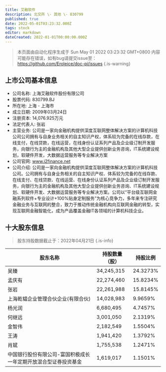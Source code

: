 ```yaml
---
title: 艾融软件
description: 北交所 \- 其他 \- 830799
published: true
date: 2022-05-01T03:23:32.000Z
tags: stock
editor: markdown
dateCreated: 2022-01-01T00:00:00.000Z
---
```


> 本页面由自动化程序生成于 Sun May 01 2022 03:23:32 GMT+0800
> 内容可能存在错误，如有bug请提交issue至：https://github.com/Eroleice/doc-pi/issues
{.is-warning}

## 上市公司基本信息
- 公司名称: 上海艾融软件股份有限公司
- 股票代码: 830799.BJ
- 所在地: 上海 - 上海市
- 成立日期: 2009年03月24日
- 注册资本: 14,076.925万元
- 法定代表人: 张岩
- 主营业务: 公司是一家向金融机构提供深度互联网整体解决方案的计算机科技公司公司拥有与自身业务相关的自主知识产权，体系较为完备的在线存款，在线支付，在线贷款，在线运营，在线身份认证系列产品及企业级订制开发服务，向银行为主的金融机构及其他大型企业提供创新业务咨询，IT系统建设规划，软硬件开发，大数据运营服务等专业解决方案
- 公司官网: www.i2finance.net
- 公司介绍: 公司是一家向金融机构提供深度互联网整体解决方案的计算机科技公司。公司拥有与自身业务相关的自主知识产权、体系较为完备的在线存款、在线支付、在线贷款、在线运营、在线身份认证系列产品及企业级订制开发服务，向银行为主的金融机构及其他大型企业提供创新业务咨询、IT系统建设规划、软硬件开发、大数据运营服务等专业解决方案。公司以“平台级互联网金融系列软件+专业设计+100%贴身定制服务”为核心竞争力，多年来专注研究金融业务与互联网的整合，致力于推动传统金融机构向互联网金融的转型，实现互联网金融智能化，成为产品覆盖金融IT各领域的计算机科技企业。


## 十大股东信息
> 股东持股数据截止于：2022年04月21日
{.is-info}

| 股东名称 | 持股数量（股） | 持股比例 |
| --- | --- | --- |
| 吴臻 | 34,245,315 | 24.3273% |
| 孟庆有 | 22,274,460 | 15.8234% |
| 张岩 | 22,261,988 | 15.8145% |
| 上海乾韫企业管理合伙企业(有限合伙) | 14,028,983 | 9.9659% |
| 杨光润 | 6,680,495 | 4.7457% |
| 何继远 | 3,001,050 | 2.1319% |
| 金智伟 | 2,182,549 | 1.5504% |
| 王涛 | 1,941,420 | 1.3792% |
| 肖斌 | 1,755,538 | 1.2471% |
| 中国银行股份有限公司-富国积极成长一年定期开放混合型证券投资基金 | 1,619,017 | 1.1501% |




